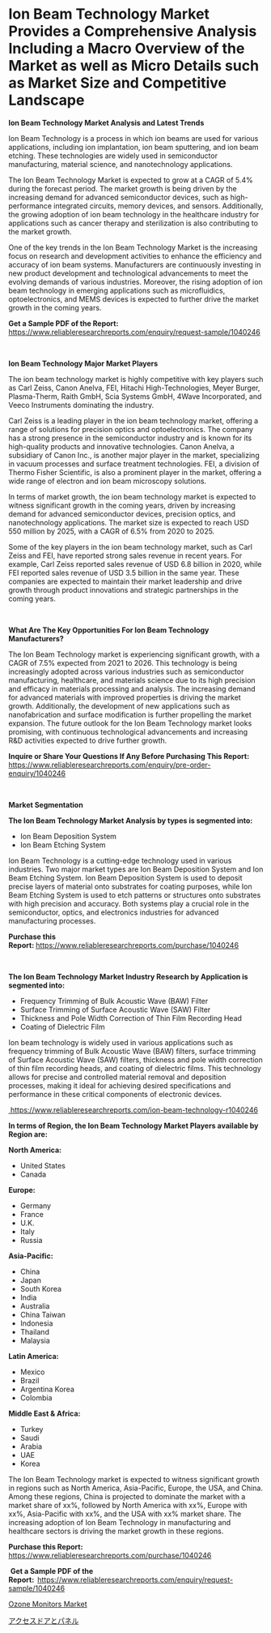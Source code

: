 <p><h1>Ion Beam Technology Market Provides a Comprehensive Analysis Including a Macro Overview of the Market as well as Micro Details such as Market Size and Competitive Landscape</h1></p><p><strong>Ion Beam Technology Market Analysis and Latest Trends</strong></p>
<p><p>Ion Beam Technology is a process in which ion beams are used for various applications, including ion implantation, ion beam sputtering, and ion beam etching. These technologies are widely used in semiconductor manufacturing, material science, and nanotechnology applications.</p><p>The Ion Beam Technology Market is expected to grow at a CAGR of 5.4% during the forecast period. The market growth is being driven by the increasing demand for advanced semiconductor devices, such as high-performance integrated circuits, memory devices, and sensors. Additionally, the growing adoption of ion beam technology in the healthcare industry for applications such as cancer therapy and sterilization is also contributing to the market growth.</p><p>One of the key trends in the Ion Beam Technology Market is the increasing focus on research and development activities to enhance the efficiency and accuracy of ion beam systems. Manufacturers are continuously investing in new product development and technological advancements to meet the evolving demands of various industries. Moreover, the rising adoption of ion beam technology in emerging applications such as microfluidics, optoelectronics, and MEMS devices is expected to further drive the market growth in the coming years.</p></p>
<p><strong>Get a Sample PDF of the Report:&nbsp;</strong> <a href="https://www.reliableresearchreports.com/enquiry/request-sample/1040246">https://www.reliableresearchreports.com/enquiry/request-sample/1040246</a></p>
<p>&nbsp;</p>
<p><strong>Ion Beam Technology Major Market Players</strong></p>
<p><p>The ion beam technology market is highly competitive with key players such as Carl Zeiss, Canon Anelva, FEI, Hitachi High-Technologies, Meyer Burger, Plasma-Therm, Raith GmbH, Scia Systems GmbH, 4Wave Incorporated, and Veeco Instruments dominating the industry. </p><p>Carl Zeiss is a leading player in the ion beam technology market, offering a range of solutions for precision optics and optoelectronics. The company has a strong presence in the semiconductor industry and is known for its high-quality products and innovative technologies. Canon Anelva, a subsidiary of Canon Inc., is another major player in the market, specializing in vacuum processes and surface treatment technologies. FEI, a division of Thermo Fisher Scientific, is also a prominent player in the market, offering a wide range of electron and ion beam microscopy solutions.</p><p>In terms of market growth, the ion beam technology market is expected to witness significant growth in the coming years, driven by increasing demand for advanced semiconductor devices, precision optics, and nanotechnology applications. The market size is expected to reach USD 550 million by 2025, with a CAGR of 6.5% from 2020 to 2025.</p><p>Some of the key players in the ion beam technology market, such as Carl Zeiss and FEI, have reported strong sales revenue in recent years. For example, Carl Zeiss reported sales revenue of USD 6.8 billion in 2020, while FEI reported sales revenue of USD 3.5 billion in the same year. These companies are expected to maintain their market leadership and drive growth through product innovations and strategic partnerships in the coming years.</p></p>
<p>&nbsp;</p>
<p><strong>What Are The Key Opportunities For Ion Beam Technology Manufacturers?</strong></p>
<p><p>The Ion Beam Technology market is experiencing significant growth, with a CAGR of 7.5% expected from 2021 to 2026. This technology is being increasingly adopted across various industries such as semiconductor manufacturing, healthcare, and materials science due to its high precision and efficacy in materials processing and analysis. The increasing demand for advanced materials with improved properties is driving the market growth. Additionally, the development of new applications such as nanofabrication and surface modification is further propelling the market expansion. The future outlook for the Ion Beam Technology market looks promising, with continuous technological advancements and increasing R&D activities expected to drive further growth.</p></p>
<p><strong>Inquire or Share Your Questions If Any Before Purchasing This Report:</strong> <a href="https://www.reliableresearchreports.com/enquiry/pre-order-enquiry/1040246">https://www.reliableresearchreports.com/enquiry/pre-order-enquiry/1040246</a></p>
<p>&nbsp;</p>
<p><strong>Market Segmentation</strong></p>
<p><strong>The Ion Beam Technology Market Analysis by types is segmented into:</strong></p>
<p><ul><li>Ion Beam Deposition System</li><li>Ion Beam Etching System</li></ul></p>
<p><p>Ion Beam Technology is a cutting-edge technology used in various industries. Two major market types are Ion Beam Deposition System and Ion Beam Etching System. Ion Beam Deposition System is used to deposit precise layers of material onto substrates for coating purposes, while Ion Beam Etching System is used to etch patterns or structures onto substrates with high precision and accuracy. Both systems play a crucial role in the semiconductor, optics, and electronics industries for advanced manufacturing processes.</p></p>
<p><strong>Purchase this Report:&nbsp;</strong><a href="https://www.reliableresearchreports.com/purchase/1040246">https://www.reliableresearchreports.com/purchase/1040246</a></p>
<p>&nbsp;</p>
<p><strong>The Ion Beam Technology Market Industry Research by Application is segmented into:</strong></p>
<p><ul><li>Frequency Trimming of Bulk Acoustic Wave (BAW) Filter</li><li>Surface Trimming of Surface Acoustic Wave (SAW) Filter</li><li>Thickness and Pole Width Correction of Thin Film Recording Head</li><li>Coating of Dielectric Film</li></ul></p>
<p><p>Ion beam technology is widely used in various applications such as frequency trimming of Bulk Acoustic Wave (BAW) filters, surface trimming of Surface Acoustic Wave (SAW) filters, thickness and pole width correction of thin film recording heads, and coating of dielectric films. This technology allows for precise and controlled material removal and deposition processes, making it ideal for achieving desired specifications and performance in these critical components of electronic devices.</p></p>
<p><a href="https://www.reliableresearchreports.com/ion-beam-technology-r1040246">&nbsp;https://www.reliableresearchreports.com/ion-beam-technology-r1040246</a></p>
<p><strong>In terms of Region, the Ion Beam Technology Market Players available by Region are:</strong></p>
<p>
    <p> <strong> North America: </strong>
        <ul>
            <li>United States</li>
            <li>Canada</li>
        </ul>
        </p> 
    <p> <strong> Europe: </strong>
        <ul>
            <li>Germany</li>
            <li>France</li>
            <li>U.K.</li>
            <li>Italy</li>
            <li>Russia</li>
        </ul>
        </p> 
    <p> <strong> Asia-Pacific: </strong>
        <ul>
            <li>China</li>
            <li>Japan</li>
            <li>South Korea</li>
            <li>India</li>
            <li>Australia</li>
            <li>China Taiwan</li>
            <li>Indonesia</li>
            <li>Thailand</li>
            <li>Malaysia</li>
        </ul>
        </p> 
    <p> <strong> Latin America: </strong>
        <ul>
            <li>Mexico</li>
            <li>Brazil</li>
            <li>Argentina Korea</li>
            <li>Colombia</li>
        </ul>
        </p> 
    <p> <strong> Middle East & Africa: </strong>
        <ul>
            <li>Turkey</li>
            <li>Saudi</li>
            <li>Arabia</li>
            <li>UAE</li>
            <li>Korea</li>
        </ul>
    </p>
    </p>
<p><p>The Ion Beam Technology market is expected to witness significant growth in regions such as North America, Asia-Pacific, Europe, the USA, and China. Among these regions, China is projected to dominate the market with a market share of xx%, followed by North America with xx%, Europe with xx%, Asia-Pacific with xx%, and the USA with xx% market share. The increasing adoption of Ion Beam Technology in manufacturing and healthcare sectors is driving the market growth in these regions.</p></p>
<p><strong>Purchase this Report: </strong><a href="https://www.reliableresearchreports.com/purchase/1040246">https://www.reliableresearchreports.com/purchase/1040246</a></p>
<p>&nbsp;<strong>Get a Sample PDF of the Report:&nbsp;&nbsp;</strong><a href="https://www.reliableresearchreports.com/enquiry/request-sample/1040246">https://www.reliableresearchreports.com/enquiry/request-sample/1040246</a></p>
<p><strong></strong></p>
<p><p><a href="https://noble-drawer-34c.notion.site/Ozone-Monitors-Market-Trends-Forecast-and-Competitive-Analysis-to-2031-a9fc6b18b98b4dab9f9d4f970ece87b9">Ozone Monitors Market</a></p><p><a href="https://github.com/pepo3k/Market-Research-Report-List-1/blob/main/976869330334.md">アクセスドアとパネル</a></p></p>